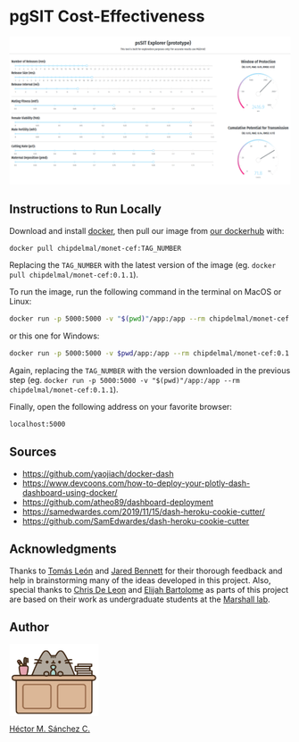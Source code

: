# pgSIT Cost-Effectiveness


[![](./app/assets/thumb.png)](https://monet-cef.herokuapp.com/)

## Instructions to Run Locally

Download and install [docker](https://docs.docker.com/get-docker/), then pull our  image from [our dockerhub](https://hub.docker.com/repository/docker/chipdelmal/monet-cef) with:

```bash
docker pull chipdelmal/monet-cef:TAG_NUMBER
```

Replacing the `TAG_NUMBER` with the latest version of the image (eg. `docker pull chipdelmal/monet-cef:0.1.1`).

To run the image, run the following command in the terminal on MacOS or Linux:

```bash
docker run -p 5000:5000 -v "$(pwd)"/app:/app --rm chipdelmal/monet-cef:TAG_NUMBER
```

or this one for Windows:

```bash
docker run -p 5000:5000 -v $pwd/app:/app --rm chipdelmal/monet-cef:0.1.4
```

Again, replacing the `TAG_NUMBER` with the version downloaded in the previous step (eg. `docker run -p 5000:5000 -v "$(pwd)"/app:/app --rm chipdelmal/monet-cef:0.1.1`).

Finally, open the following address on your favorite browser:

```bash
localhost:5000
```

## Sources

* https://github.com/yaojiach/docker-dash
* https://www.devcoons.com/how-to-deploy-your-plotly-dash-dashboard-using-docker/
* https://github.com/atheo89/dashboard-deployment
* https://samedwardes.com/2019/11/15/dash-heroku-cookie-cutter/
* https://github.com/SamEdwardes/dash-heroku-cookie-cutter

## Acknowledgments

Thanks to [Tomás León](https://tomasleon.com/) and [Jared Bennett](https://www.linkedin.com/in/jared-bennett-21a7a9a0) for their thorough feedback and help in brainstorming many of the ideas developed in this project. Also, special thanks to [Chris De Leon](https://www.linkedin.com/in/chris-de-leon-96bb361b5) and [Elijah Bartolome](https://www.linkedin.com/in/elijah-bartolome/) as parts of this project are based on their work as undergraduate students at the [Marshall lab](https://www.marshalllab.com/).

## Author

<img src="https://raw.githubusercontent.com/Chipdelmal/pyMSync/master/media/pusheen.jpg" height="130px" align="middle"><br>

[Héctor M. Sánchez C.](chipdelmal.github.io)
